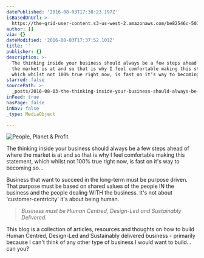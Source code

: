 ```yaml
---
datePublished: '2016-08-03T17:38:23.197Z'
isBasedOnUrl: >-
  https://the-grid-user-content.s3-us-west-2.amazonaws.com/be82546c-5032-4abe-9371-910efc950c17.jpg
author: []
via: {}
dateModified: '2016-08-03T17:37:52.101Z'
title: ''
publisher: {}
description: >-
  The thinking inside your business should always be a few steps ahead of where
  the market is at and so that is why I feel comfortable making this statement,
  which whilst not 100% true right now, is fast on it’s way to becoming so...
starred: false
sourcePath: >-
  _posts/2016-08-03-the-thinking-inside-your-business-should-always-be-a-few-ste.md
inFeed: true
hasPage: false
inNav: false
_type: MediaObject

---
```

![People, Planet & Profit](https://the-grid-user-content.s3-us-west-2.amazonaws.com/be82546c-5032-4abe-9371-910efc950c17.jpg)

The thinking inside your business should always be a few steps ahead of where the market is at and so that is why I feel comfortable making this statement, which whilst not 100% true right now, is fast on it's way to becoming so...

Business that want to succeed in the long-term must be purpose driven. That purpose must be based on shared values of the people IN the business and the people dealing WITH the business. It's not about 'customer-centricity' it's about being human.

> _Business must be Human Centred, Design-Led and Sustainably Delivered._

This blog is a collection of articles, resources and thoughts on how to build Human Centred, Design-Led and Sustainably delivered business - primarily because I can't think of any other type of business I would want to build... can you?
